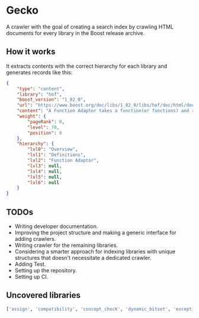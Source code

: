 # Gecko

A crawler with the goal of creating a search index by crawling HTML documents for every library in the Boost release archive.

## How it works

It extracts contents with the correct hierarchy for each library and generates records like this:

```JSON
{
    "type": "content",
    "library": "hof",
    "boost_version": "1_82_0",
    "url": "https://www.boost.org/doc/libs/1_82_0/libs/hof/doc/html/doc/src/definitions.html#function-adaptor",
    "content": "A Function Adaptor takes a function(or functions) and returns a new function with enhanced capability. Each adaptor has a functional form with a corresponding class with _adaptor appended to it: template<class... Fs> FunctionAdaptor_adaptor<Fs...> FunctionAdaptor(Fs...); Both the functional form and the class form can be used to construct the adaptor.",
    "weight": {
        "pageRank": 0,
        "level": 70,
        "position": 0
    },
    "hierarchy": {
        "lvl0": "Overview",
        "lvl1": "Definitions",
        "lvl2": "Function Adaptor",
        "lvl3": null,
        "lvl4": null,
        "lvl5": null,
        "lvl6": null
    }
}
```

## TODOs
- Writing developer documentation.
- Improving the project structure and making a generic interface for adding crawlers.
- Writing crawler for the remaining libraries.
- Considering a smarter approach for indexing libraries with unique structures that doesn't necessitate a dedicated crawler.
- Adding Test.
- Setting up the repository.
- Setting up CI.


## Uncovered libraries

```python
['assign', 'compatibility', 'concept_check', 'dynamic_bitset', 'exception', 'filesystem', 'flyweight', 'format', 'gil', 'graph_parallel', 'hana', 'iostreams', 'iterator', 'locale', 'mpl', 'multi_index', 'nowide', 'outcome', 'polygon', 'preprocessor', 'property_map', 'ptr_container', 'rational', 'serialization', 'statechart', 'timer', 'tokenizer', 'uuid', 'wave']
```
